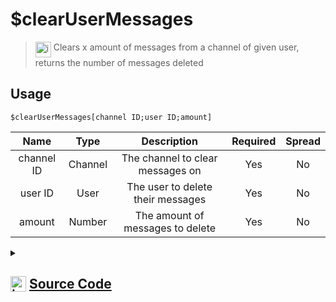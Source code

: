 # $clearUserMessages
> <img align="top" src="https://upload.wikimedia.org/wikipedia/commons/thumb/e/e4/Infobox_info_icon.svg/160px-Infobox_info_icon.svg.png?20150409153300" alt="image" width="25" height="auto"> Clears x amount of messages from a channel of given user, returns the number of messages deleted
## Usage
```
$clearUserMessages[channel ID;user ID;amount]
```
| Name | Type | Description | Required | Spread
| :---: | :---: | :---: | :---: | :---: |
channel ID | Channel | The channel to clear messages on | Yes | No
user ID | User | The user to delete their messages | Yes | No
amount | Number | The amount of messages to delete | Yes | No
<details>
<summary>
    
## <img align="top" src="https://cdn4.iconfinder.com/data/icons/iconsimple-logotypes/512/github-512.png" alt="image" width="25" height="auto">  [Source Code](https://github.com/tryforge/ForgeScript-V2/blob/main/src/native/clearUserMessages.ts)
    
</summary>
    
```ts
import { BaseChannel, TextChannel } from "discord.js"
import { ArgType, NativeFunction, Return } from "../structures"
import splitNumber from "../functions/splitNumber"
import noop from "../functions/noop"

export default new NativeFunction({
    name: "$clearUserMessages",
    description: "Clears x amount of messages from a channel of given user, returns the number of messages deleted",
    unwrap: true,
    brackets: true,
    args: [
        {
            name: "channel ID",
            description: "The channel to clear messages on",
            required: true,
            rest: false,
            type: ArgType.Channel,
            check: (x: BaseChannel) => "messages" in x
        },
        {
            name: "user ID",
            description: "The user to delete their messages",
            required: true,
            rest: false,
            type: ArgType.User
        },
        {
            name: "amount",
            description: "The amount of messages to delete",
            rest: false,
            required: true,
            type: ArgType.Number
        }
    ],
    async execute(ctx, [ channel, user, amount ]) {
        let count = 0

        for (const n of splitNumber(amount, 100)) {
            const messages = await (channel as TextChannel).messages.fetch({ limit: 100 }).catch(noop)
            if (!messages) break

            const col = await (channel as TextChannel).bulkDelete(messages.filter(x => x.author.id === user.id), true).catch(noop)
            
            if (!col) break

            count += col.size
        }

        return Return.success(count)
    },
})
```
    
</details>